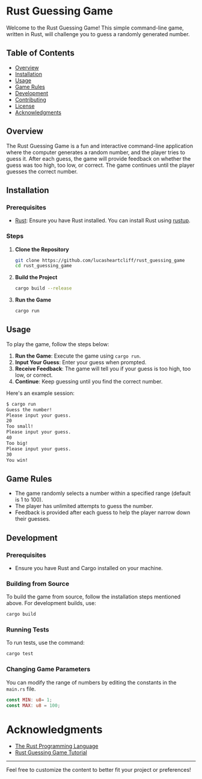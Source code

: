 # Rust Guessing Game

Welcome to the Rust Guessing Game! This simple command-line game, written in Rust, will challenge you to guess a randomly generated number.

## Table of Contents

- [Overview](#overview)
- [Installation](#installation)
- [Usage](#usage)
- [Game Rules](#game-rules)
- [Development](#development)
- [Contributing](#contributing)
- [License](#license)
- [Acknowledgments](#acknowledgments)

## Overview

The Rust Guessing Game is a fun and interactive command-line application where the computer generates a random number, and the player tries to guess it. After each guess, the game will provide feedback on whether the guess was too high, too low, or correct. The game continues until the player guesses the correct number.

## Installation

### Prerequisites

- [Rust](https://www.rust-lang.org/): Ensure you have Rust installed. You can install Rust using [rustup](https://rustup.rs/).

### Steps

1. **Clone the Repository**

   ```sh
   git clone https://github.com/lucasheartcliff/rust_guessing_game
   cd rust_guessing_game
   ```

2. **Build the Project**

   ```sh
   cargo build --release
   ```

3. **Run the Game**
   ```sh
   cargo run
   ```

## Usage

To play the game, follow the steps below:

1. **Run the Game**: Execute the game using `cargo run`.
2. **Input Your Guess**: Enter your guess when prompted.
3. **Receive Feedback**: The game will tell you if your guess is too high, too low, or correct.
4. **Continue**: Keep guessing until you find the correct number.

Here's an example session:

```sh
$ cargo run
Guess the number!
Please input your guess.
20
Too small!
Please input your guess.
40
Too big!
Please input your guess.
30
You win!
```

## Game Rules

- The game randomly selects a number within a specified range (default is 1 to 100).
- The player has unlimited attempts to guess the number.
- Feedback is provided after each guess to help the player narrow down their guesses.

## Development

### Prerequisites

- Ensure you have Rust and Cargo installed on your machine.

### Building from Source

To build the game from source, follow the installation steps mentioned above. For development builds, use:

```sh
cargo build
```

### Running Tests

To run tests, use the command:

```sh
cargo test
```

### Changing Game Parameters

You can modify the range of numbers by editing the constants in the `main.rs` file.

```rust
const MIN: u8= 1;
const MAX: u8 = 100;
```

# Acknowledgments

- [The Rust Programming Language](https://www.rust-lang.org/)
- [Rust Guessing Game Tutorial](https://doc.rust-lang.org/book/ch02-00-guessing-game-tutorial.html)

---

Feel free to customize the content to better fit your project or preferences!
